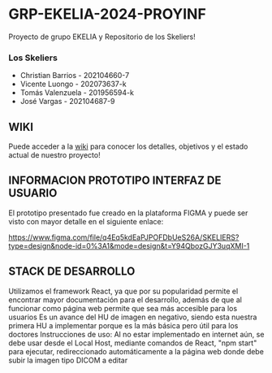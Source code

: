 # GRP-EKELIA-2024-PROYINF
Proyecto de grupo EKELIA y
Repositorio de los Skeliers!

### Los Skeliers
* Christian Barrios - 202104660-7
* Vicente Luongo    - 202073637-k
* Tomás Valenzuela  - 201956594-k
* José Vargas       - 202104687-9

## WIKI

Puede acceder a la [wiki](https://github.com/vimsent/GRP-EKELIA-2024-PROYINF/wiki) para conocer los detalles, objetivos y el estado actual de nuestro proyecto!

## INFORMACION PROTOTIPO INTERFAZ DE USUARIO
El prototipo presentado fue creado en la plataforma FIGMA y puede ser visto con mayor detalle en el siguiente enlace:

https://www.figma.com/file/q4Eq5kdEaPJPOFDbUeS26A/SKELIERS?type=design&node-id=0%3A1&mode=design&t=Y94QbozGJY3uqXMI-1

## STACK DE DESARROLLO
Utilizamos el framework React, ya que por su popularidad permite el encontrar mayor documentación para el desarrollo, además de que al funcionar como página web permite que sea más accesible para los usuarios
Es un avance del HU de imagen en negativo, siendo esta nuestra primera HU a implementar porque es la más básica pero útil para los doctores
Instrucciones de uso: Al no estar implementado en internet aún, se debe usar desde el Local Host, mediante comandos de React, "npm start" para ejecutar, redireccionado automáticamente a la página web donde debe subir la imagen tipo DICOM a editar
